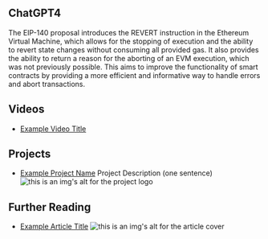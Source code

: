 ## ChatGPT4

The EIP-140 proposal introduces the REVERT instruction in the Ethereum Virtual Machine, which allows for the stopping of execution and the ability to revert state changes without consuming all provided gas. It also provides the ability to return a reason for the aborting of an EVM execution, which was not previously possible. This aims to improve the functionality of smart contracts by providing a more efficient and informative way to handle errors and abort transactions.

## Videos

- [Example Video Title](https://www.youtube.com/watch?v=TDGq4aeevgY)

## Projects

- [Example Project Name](https://xxxx.xxx/xxxxx) Project Description (one sentence) ![this is an img's alt for the project logo](https://xxxx.xxx/project-logo.xxx)

## Further Reading

- [Example Article Title](https://xxxx.xxx/xxxxx) ![this is an img's alt for the article cover](https://xxxx.xxx/article-cover.xxx)
